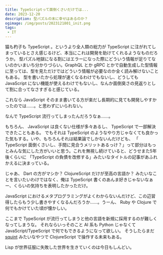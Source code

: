 ```yaml
---
title: TypeScriptって面倒くさいだけでは...
date: 2023-12-20
description: 型パズルの末に幸せはあるのか？
ogimage: /img/posts/2023121801_init.png
tags:
 - IT
---
```


猫も杓子も TypeScript 。というより全人類の総力が TypeScript に注がれてしまっているとさえ感じるけど、本当にこれは開発を助けてくれるようなものだろうか。
型パズル地獄になる割にはエラーになった際にどういう情報が足りてないのかいまいち分かりづらい。GraphQL とか gRPC とかで自動生成した型情報に至っては、型を見ただけではどういう情報が必要なのか全く読み解けないこともある。
型を書いたから処理が速くなるわけでもないし、どうしても JavaScript にない機能が使えるわけでもないし、なんか面倒臭さの見返りとして割に合ってなさすぎると感じている。

これなら JavaScript そのまま書いてる方が楽だし長期的に見ても開発しやすかったのでは……。と思わずにいられない。

なんで TypeScript 流行ってしまったんだろうなぁ……。

もちろん、 JavaScript は良くない仕様が多々あるし、 TypeScript で一部解決できたこともある。
でもそれは TypeScript のようなやり方じゃなくても良かった気もする。いや、もちろんそれは結果論でしかないんだけども、 「 TypeScript 面倒くさいし、手間に見合うメリットあるっけ？」って部分はもっとみんな気にした方がいいと思う。これを無視し続けていると、どうせまた5年後くらいに 「TypeScript の負債を改修する」みたいなタイトルの記事があふれかえるに決まっている。

じゃあ、 Dart の方がマシか？ ClojureScript だけが至高の言語か？ みたいなことを言いたいわけではなく、俺は TypeScript 書くのあんま好きじゃないなぁー、くらいの気持ちを表明したかっただけ。

JavaScript におけるメタプログラミングがよくわからないんだけど、この辺習得したらもう少し書きやすくなるんだろうか……。うーん、 Ruby や Clojure で何でもかけていた頃が懐かしい。

ここまで TypeScript が流行ってしまうと他の言語を新規に採用するのが難しくなってしまうな。
それならいっそのこと AI 系も Python じゃなくて JavaScript/TypeScript で何でもできるようになって欲しい。
そうしたらまだ [squint](https://github.com/squint-cljs/squint) みたいなやつで ClojureScript で操作する未来もある。

Lisp が世界征服に失敗した世界を生きていくのは今日もしんどい。

